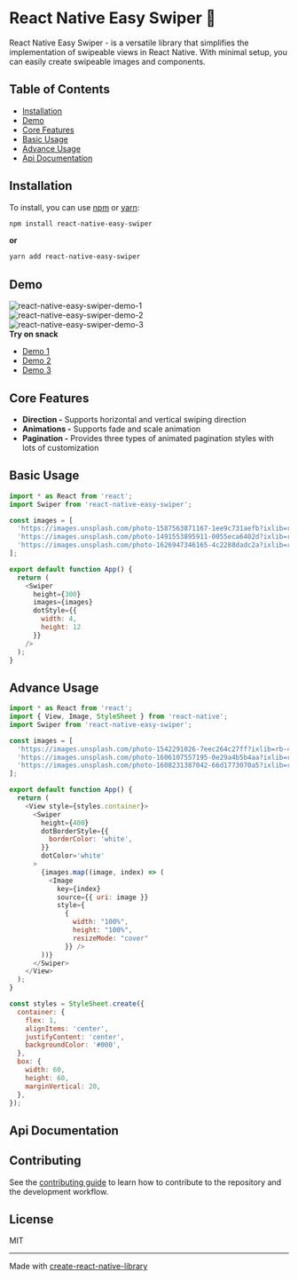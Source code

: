 # React Native Easy Swiper 🚀

React Native Easy Swiper - is a versatile library that simplifies the implementation of swipeable views in React Native. With minimal setup, you can easily create swipeable images and components.

## Table of Contents
- [Installation](https://github.com/K-H-Rayhan/react-native-easy-swiper#installation)
- [Demo](https://github.com/K-H-Rayhan/react-native-easy-swiper#demo)
- [Core Features](https://github.com/K-H-Rayhan/react-native-easy-swiper#core-features)
- [Basic Usage](https://github.com/K-H-Rayhan/react-native-easy-swiper#basic-usage)
- [Advance Usage](https://github.com/K-H-Rayhan/react-native-easy-swiper#advance-usage)
- [Api Documentation](https://github.com/K-H-Rayhan/react-native-easy-swiper#api-documentation)

## Installation
To install, you can use [npm](https://www.npmjs.com/) or [yarn](https://yarnpkg.com/):
```sh
npm install react-native-easy-swiper
```
**or**
```sh
yarn add react-native-easy-swiper
```
## Demo

![react-native-easy-swiper-demo-1](https://user-images.githubusercontent.com/83538046/231947848-63e7c521-1f9a-4c8e-8e6d-14482bb28282.gif)&nbsp;&nbsp;&nbsp;&nbsp;&nbsp;&nbsp;&nbsp;&nbsp;&nbsp;
![react-native-easy-swiper-demo-2](https://user-images.githubusercontent.com/83538046/231947873-c5fa9b5f-0811-4aa0-a7ea-02f83fb02e37.gif)&nbsp;&nbsp;&nbsp;&nbsp;&nbsp;&nbsp;&nbsp;&nbsp;
![react-native-easy-swiper-demo-3](https://user-images.githubusercontent.com/83538046/231947883-085822a7-19dc-4b61-a938-6ef8dcfd426f.gif)
<br />
**Try on snack**
- [Demo 1](https://snack.expo.dev/@rayhan122/react-native-easy-swiper-demo-1)
- [Demo 2](https://snack.expo.dev/@rayhan122/react-native-easy-swiper-demo-2)
- [Demo 3](https://snack.expo.dev/@rayhan122/react-native-easy-swiper-demo-3)

## Core Features
- **Direction -** Supports horizontal and vertical swiping direction
- **Animations -** Supports fade and scale animation 
- **Pagination -** Provides three types of animated pagination styles with lots of customization

## Basic Usage

```js
import * as React from 'react';
import Swiper from 'react-native-easy-swiper';

const images = [
  'https://images.unsplash.com/photo-1587563871167-1ee9c731aefb?ixlib=rb-4.0.3&ixid=MnwxMjA3fDB8MHxwaG90by1wYWdlfHx8fGVufDB8fHx8&auto=format&fit=crop&w=1431&q=80',
  'https://images.unsplash.com/photo-1491553895911-0055eca6402d?ixlib=rb-4.0.3&ixid=MnwxMjA3fDB8MHxwaG90by1wYWdlfHx8fGVufDB8fHx8&auto=format&fit=crop&w=880&q=80',
  'https://images.unsplash.com/photo-1626947346165-4c2288dadc2a?ixlib=rb-4.0.3&ixid=MnwxMjA3fDB8MHxwaG90by1wYWdlfHx8fGVufDB8fHx8&auto=format&fit=crop&w=1470&q=80',
];

export default function App() {
  return (
    <Swiper
      height={300}
      images={images}
      dotStyle={{
        width: 4,
        height: 12
      }}
    />
  );
}
```
## Advance Usage

```js
import * as React from 'react';
import { View, Image, StyleSheet } from 'react-native';
import Swiper from 'react-native-easy-swiper';

const images = [
  'https://images.unsplash.com/photo-1542291026-7eec264c27ff?ixlib=rb-4.0.3&ixid=MnwxMjA3fDB8MHxwaG90by1wYWdlfHx8fGVufDB8fHx8&auto=format&fit=crop&w=1470&q=80',
  'https://images.unsplash.com/photo-1606107557195-0e29a4b5b4aa?ixlib=rb-4.0.3&ixid=MnwxMjA3fDB8MHxwaG90by1wYWdlfHx8fGVufDB8fHx8&auto=format&fit=crop&w=764&q=80',
  'https://images.unsplash.com/photo-1608231387042-66d1773070a5?ixlib=rb-4.0.3&ixid=MnwxMjA3fDB8MHxwaG90by1wYWdlfHx8fGVufDB8fHx8&auto=format&fit=crop&w=1374&q=80',
];

export default function App() {
  return (
    <View style={styles.container}>
      <Swiper
        height={400}
        dotBorderStyle={{
          borderColor: 'white',
        }}
        dotColor='white'
      >
        {images.map((image, index) => (
          <Image
            key={index}
            source={{ uri: image }}
            style={
              {
                width: "100%",
                height: "100%",
                resizeMode: "cover"
              }} />
        ))}
      </Swiper>
    </View>
  );
}

const styles = StyleSheet.create({
  container: {
    flex: 1,
    alignItems: 'center',
    justifyContent: 'center',
    backgroundColor: '#000',
  },
  box: {
    width: 60,
    height: 60,
    marginVertical: 20,
  },
});
```

## Api Documentation

## Contributing

See the [contributing guide](CONTRIBUTING.md) to learn how to contribute to the repository and the development workflow.

## License

MIT

---

Made with [create-react-native-library](https://github.com/callstack/react-native-builder-bob)
